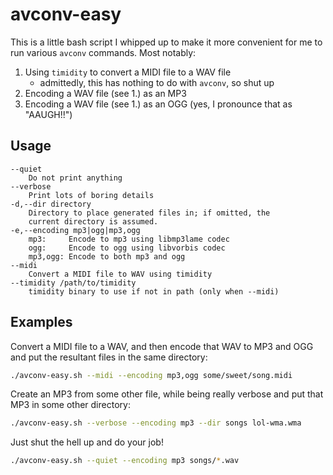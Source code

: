# avconv-easy
This is a little bash script I whipped up to make it more convenient
for me to run various `avconv` commands. Most notably:

1. Using `timidity` to convert a MIDI file to a WAV file
    - admittedly, this has nothing to do with `avconv`, so shut up
2. Encoding a WAV file (see 1.) as an MP3
3. Encoding a WAV file (see 1.) as an OGG (yes, I pronounce that as "AAUGH!!")

## Usage
```
--quiet
    Do not print anything
--verbose
    Print lots of boring details
-d,--dir directory
    Directory to place generated files in; if omitted, the
    current directory is assumed.
-e,--encoding mp3|ogg|mp3,ogg
    mp3:     Encode to mp3 using libmp3lame codec
    ogg:     Encode to ogg using libvorbis codec
    mp3,ogg: Encode to both mp3 and ogg
--midi
    Convert a MIDI file to WAV using timidity
--timidity /path/to/timidity
    timidity binary to use if not in path (only when --midi)
```

## Examples
Convert a MIDI file to a WAV, and then encode that WAV to MP3 and OGG
and put the resultant files in the same directory:

```bash
./avconv-easy.sh --midi --encoding mp3,ogg some/sweet/song.midi
```

Create an MP3 from some other file, while being really verbose and
put that MP3 in some other directory:

```bash
./avconv-easy.sh --verbose --encoding mp3 --dir songs lol-wma.wma
```

Just shut the hell up and do your job!

```bash
./avconv-easy.sh --quiet --encoding mp3 songs/*.wav
```